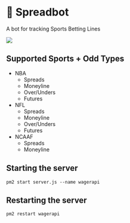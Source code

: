# 🤖 Spreadbot

A bot for tracking Sports Betting Lines

![](https://i.imgur.com/pawu2iX.png)

## Supported Sports + Odd Types

* NBA
  * Spreads
  * Moneyline
  * Over/Unders
  * Futures
* NFL
  * Spreads
  * Moneyline
  * Over/Unders
  * Futures
* NCAAF
  * Spreads
  * Moneyline

## Starting the server

`pm2 start server.js --name wagerapi`

## Restarting the server

`pm2 restart wagerapi`

